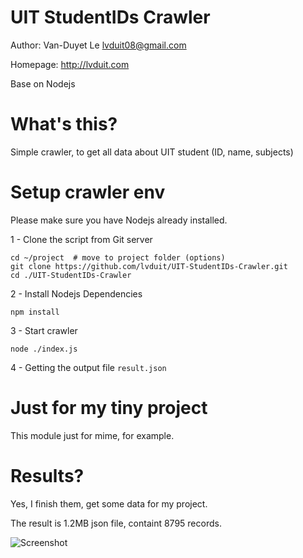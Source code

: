 # UIT StudentIDs Crawler

Author: Van-Duyet Le <lvduit08@gmail.com>

Homepage: http://lvduit.com

Base on Nodejs

# What's this?
Simple crawler, to get all data about UIT student (ID, name, subjects)

# Setup crawler env
Please make sure you have Nodejs already installed.

1 - Clone the script from Git server
````
cd ~/project  # move to project folder (options)
git clone https://github.com/lvduit/UIT-StudentIDs-Crawler.git
cd ./UIT-StudentIDs-Crawler
````

2 - Install Nodejs Dependencies
````
npm install
````

3 - Start crawler
````
node ./index.js
````

4 - Getting the output file `result.json`


# Just for my tiny project
This module just for mime, for example. 

# Results?
Yes, I finish them, get some data for my project. 

The result is 1.2MB json file, containt 8795 records.


![Screenshot](http://4.bp.blogspot.com/-2jqqulMGuyc/VQul1iAnalI/AAAAAAAACMo/-dXPlEWFKFc/s1600/Screenshot%2Bfrom%2B2015-03-20%2B03%3A10%3A13.png)
